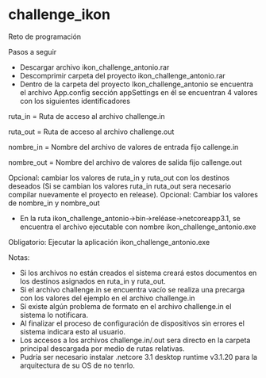 # challenge_ikon
Reto de programación

Pasos a seguir
- Descargar archivo ikon_challenge_antonio.rar
-	Descomprimir carpeta del proyecto ikon_challenge_antonio.rar
-	Dentro de la carpeta del proyecto Ikon_challenge_antonio se encuentra el archivo App.config sección appSettings en él se encuentran 4 valores con los siguientes identificadores

ruta_in = Ruta de acceso al archivo challenge.in

ruta_out = Ruta de acceso al archivo challenge.out

nombre_in = Nombre del archivo de valores de entrada fijo callenge.in

nombre_out = Nombre del archivo de valores de salida fijo callenge.out

Opcional: cambiar los valores de ruta_in y ruta_out con los destinos deseados (Si se cambian los valores ruta_in ruta_out sera necesario compilar nuevamente el proyecto en release).
Opcional: Cambiar los valores de nombre_in y nombre_out

-	En la ruta ikon_challenge_antonio->bin->reléase->netcoreapp3.1, se encuentra el archivo ejecutable con nombre ikon_challenge_antonio.exe 
 
Obligatorio: Ejecutar la aplicación ikon_challenge_antonio.exe

Notas:	
-	Si los archivos no están creados el sistema creará estos documentos en los destinos asignados en ruta_in y ruta_out.  
-	Si el archivo challenge.in se encuentra vacío se realiza una precarga con los valores del ejemplo en el archivo challenge.in
-	Si existe algún problema de formato en el archivo challenge.in el sistema lo notificara.
-	Al finalizar el proceso de configuración de dispositivos sin errores el sistema indicara esto al usuario.
-	Los accesos a los archivos challenge.in/.out sera directo en la carpeta principal descargada por medio de rutas relativas.
- Pudría ser necesario instalar .netcore 3.1 desktop runtime v3.1.20 para la arquitectura de su OS de no tenrlo.
